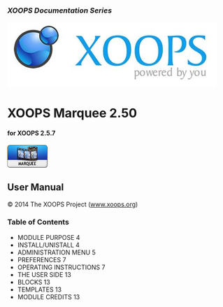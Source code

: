 ### _XOOPS Documentation Series_
![logo_xoops_small.jpg](images/image004.jpg)

# XOOPS Marquee 2.50
#### for XOOPS 2.5.7
  
      
![image006.gif](images/image006.png)
            
                
                
    
## User Manual
  
  
  
  
  
© 2014 The XOOPS Project (www.xoops.org)    
  
  
### Table of Contents


- MODULE PURPOSE	4
- INSTALL/UNISTALL	4
- ADMINISTRATION MENU	5
- PREFERENCES	7
- OPERATING INSTRUCTIONS	7
- THE USER SIDE	13
- BLOCKS	13
- TEMPLATES	13
- MODULE CREDITS	13

